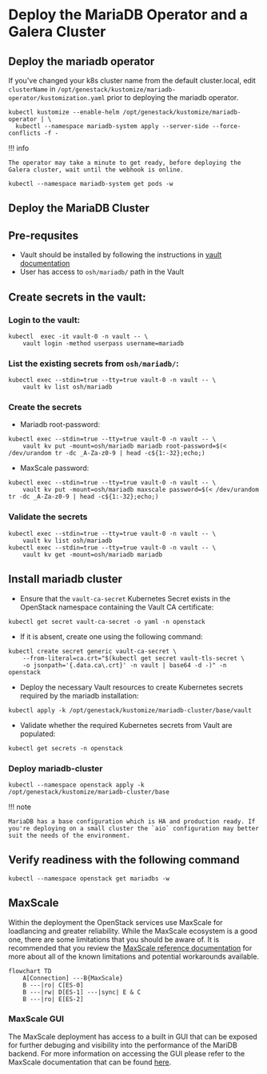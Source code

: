 # Deploy the MariaDB Operator and a Galera Cluster

## Deploy the mariadb operator

If you've changed your k8s cluster name from the default cluster.local, edit `clusterName` in `/opt/genestack/kustomize/mariadb-operator/kustomization.yaml` prior to deploying the mariadb operator.

``` shell
kubectl kustomize --enable-helm /opt/genestack/kustomize/mariadb-operator | \
  kubectl --namespace mariadb-system apply --server-side --force-conflicts -f -
```

!!! info

    The operator may take a minute to get ready, before deploying the Galera cluster, wait until the webhook is online.

``` shell
kubectl --namespace mariadb-system get pods -w
```

## Deploy the MariaDB Cluster

## Pre-requsites

- Vault should be installed by following the instructions in [vault documentation](https://docs.rackspacecloud.com/vault/)
- User has access to `osh/mariadb/` path in the Vault

## Create secrets in the vault:

### Login to the vault:

``` shell
kubectl  exec -it vault-0 -n vault -- \
    vault login -method userpass username=mariadb
```

### List the existing secrets from `osh/mariadb/`:

``` shell
kubectl exec --stdin=true --tty=true vault-0 -n vault -- \
    vault kv list osh/mariadb
```

### Create the secrets

- Mariadb root-password:

``` shell
kubectl exec --stdin=true --tty=true vault-0 -n vault -- \
    vault kv put -mount=osh/mariadb mariadb root-password=$(< /dev/urandom tr -dc _A-Za-z0-9 | head -c${1:-32};echo;)
```

- MaxScale password:

``` shell
kubectl exec --stdin=true --tty=true vault-0 -n vault -- \
    vault kv put -mount=osh/mariadb maxscale password=$(< /dev/urandom tr -dc _A-Za-z0-9 | head -c${1:-32};echo;)
```

### Validate the secrets

``` shell
kubectl exec --stdin=true --tty=true vault-0 -n vault -- \
    vault kv list osh/mariadb
kubectl exec --stdin=true --tty=true vault-0 -n vault -- \
    vault kv get -mount=osh/mariadb mariadb
```

## Install mariadb cluster

- Ensure that the `vault-ca-secret` Kubernetes Secret exists in the OpenStack namespace containing the Vault CA certificate:

``` shell
kubectl get secret vault-ca-secret -o yaml -n openstack
```

- If it is absent, create one using the following command:

``` shell
kubectl create secret generic vault-ca-secret \
    --from-literal=ca.crt="$(kubectl get secret vault-tls-secret \
    -o jsonpath='{.data.ca\.crt}' -n vault | base64 -d -)" -n openstack
```

- Deploy the necessary Vault resources to create Kubernetes secrets required by the mariadb installation:

``` shell
kubectl apply -k /opt/genestack/kustomize/mariadb-cluster/base/vault
```

- Validate whether the required Kubernetes secrets from Vault are populated:

``` shell
kubectl get secrets -n openstack
```

### Deploy mariadb-cluster

``` shell
kubectl --namespace openstack apply -k /opt/genestack/kustomize/mariadb-cluster/base
```

!!! note

    MariaDB has a base configuration which is HA and production ready. If you're deploying on a small cluster the `aio` configuration may better suit the needs of the environment.

## Verify readiness with the following command

``` shell
kubectl --namespace openstack get mariadbs -w
```

## MaxScale

Within the deployment the OpenStack services use MaxScale for loadlancing and greater reliability. While the MaxScale ecosystem is a good one, there are some limitations that you should be aware of. It is recommended that you review the [MaxScale reference documentation](https://mariadb.com/kb/en/mariadb-maxscale-2302-limitations-and-known-issues-within-mariadb-maxscale) for more about all of the known limitations and potential workarounds available.

``` mermaid
flowchart TD
    A[Connection] ---B{MaxScale}
    B ---|ro| C[ES-0]
    B ---|rw| D[ES-1] ---|sync| E & C
    B ---|ro| E[ES-2]
```

### MaxScale GUI

The MaxScale deployment has access to a built in GUI that can be exposed for further debuging and visibility into the performance of the MariDB backend. For more information on accessing the GUI please refer to the MaxScale documentation that can be found [here](https://mariadb.com/resources/blog/getting-started-with-the-mariadb-maxscale-gui).
